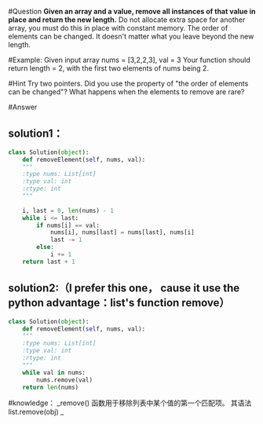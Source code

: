 #Question
**Given an array and a value, remove all instances of that value in place and return the new length.**
Do not allocate extra space for another array, you must do this in place with constant memory.
The order of elements can be changed. It doesn't matter what you leave beyond the new length.

#Example:
Given input array nums = [3,2,2,3], val = 3
Your function should return length = 2, with the first two elements of nums being 2.

#Hint
Try two pointers.
Did you use the property of "the order of elements can be changed"?
What happens when the elements to remove are rare?

#Answer
## solution1：
```python
class Solution(object):
    def removeElement(self, nums, val):
    """
    :type nums: List[int]
    :type val: int
    :rtype: int
    """
    
    i, last = 0, len(nums) - 1
    while i <= last:
        if nums[i] == val:
            nums[i], nums[last] = nums[last], nums[i]
            last -= 1
        else:
            i += 1
    return last + 1
```

## solution2:（I prefer this one， cause it use the python advantage：list's function remove）
```python
class Solution(object):
    def removeElement(self, nums, val):
    """
    :type nums: List[int]
    :type val: int
    :rtype: int
    """
    while val in nums:
        nums.remove(val)
    return len(nums)
```

#knowledge：
_remove() 函数用于移除列表中某个值的第一个匹配项。
其语法list.remove(obj)
_